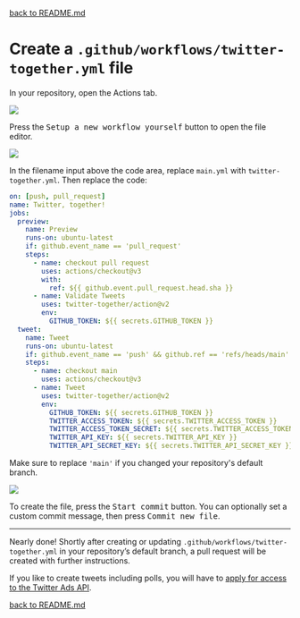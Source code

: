 [back to README.md](../README.md/#setup)

# Create a `.github/workflows/twitter-together.yml` file

In your repository, open the Actions tab.

![](workflow-01-actions-tab.png)

Press the <kbd>Setup a new workflow yourself</kbd> button to open the file editor.

![](workflow-02-editor.png)

In the filename input above the code area, replace `main.yml` with `twitter-together.yml`. Then replace the code:

```yml
on: [push, pull_request]
name: Twitter, together!
jobs:
  preview:
    name: Preview
    runs-on: ubuntu-latest
    if: github.event_name == 'pull_request'
    steps:
      - name: checkout pull request
        uses: actions/checkout@v3
        with:
          ref: ${{ github.event.pull_request.head.sha }}
      - name: Validate Tweets
        uses: twitter-together/action@v2
        env:
          GITHUB_TOKEN: ${{ secrets.GITHUB_TOKEN }}
  tweet:
    name: Tweet
    runs-on: ubuntu-latest
    if: github.event_name == 'push' && github.ref == 'refs/heads/main'
    steps:
      - name: checkout main
        uses: actions/checkout@v3
      - name: Tweet
        uses: twitter-together/action@v2
        env:
          GITHUB_TOKEN: ${{ secrets.GITHUB_TOKEN }}
          TWITTER_ACCESS_TOKEN: ${{ secrets.TWITTER_ACCESS_TOKEN }}
          TWITTER_ACCESS_TOKEN_SECRET: ${{ secrets.TWITTER_ACCESS_TOKEN_SECRET }}
          TWITTER_API_KEY: ${{ secrets.TWITTER_API_KEY }}
          TWITTER_API_SECRET_KEY: ${{ secrets.TWITTER_API_SECRET_KEY }}
```

Make sure to replace `'main'` if you changed your repository's default branch.

![](workflow-04-commit.png)

To create the file, press the <kbd>Start commit</kbd> button. You can optionally set a custom commit message, then press <kbd>Commit new file</kbd>.

---

Nearly done! Shortly after creating or updating `.github/workflows/twitter-together.yml` in your repository’s default branch, a pull request will be created with further instructions.

If you like to create tweets including polls, you will have to [apply for access to the Twitter Ads API](03-apply-for-access-to-the-twitter-ads-api.md).

[back to README.md](../README.md/#setup)
